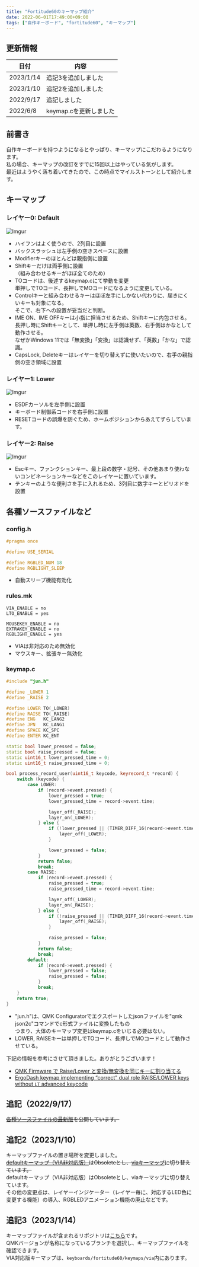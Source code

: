 ```yaml
---
title: "Fortitude60のキーマップ紹介"
date: 2022-06-01T17:49:00+09:00
tags: ["自作キーボード", "fortitude60", "キーマップ"]
---
```

## 更新情報

|日付|内容|
|---|----|
|2023/1/14|追記3を追加しました|
|2023/1/10|追記2を追加しました|
|2022/9/17|追記しました|
|2022/6/8|keymap.cを更新しました|

## 前書き

自作キーボードを持つようになるとやっぱり、キーマップにこだわるようになります。  
私の場合、キーマップの改訂をすでに15回以上はやっている気がします。  
最近はようやく落ち着いてきたので、この時点でマイルストーンとして紹介します。

## キーマップ

### レイヤー0: Default

![Imgur](https://i.imgur.com/nswpUqw.png)

- ハイフンはよく使うので、2列目に設置
- バックスラッシュは左手側の空きスペースに設置
- Modifierキーのほとんどは親指側に設置
- Shiftキーだけは両手側に設置  
（組み合わせるキーがほぼ全てのため）
- TOコードは、後述するkeymap.cにて挙動を変更  
単押しでTOコード、長押しでMOコードになるように変更している。
- Controlキーと組み合わせるキーはほぼ左手にしかない代わりに、届きにくいキーも対象になる。  
そこで、右下への設置が妥当だと判断。
- IME ON、IME OFFキーは小指に担当させるため、Shiftキーに内包させる。  
長押し時にShiftキーとして、単押し時に左手側は英数、右手側はかなとして動作させる。  
なぜかWindows 11では「無変換」「変換」は認識せず、「英数」「かな」で認識。
- CapsLock, Deleteキーはレイヤーを切り替えずに使いたいので、右手の親指側の空き領域に設置

### レイヤー1: Lower

![Imgur](https://i.imgur.com/kbmO20j.png)

- ESDFカーソルを左手側に設置
- キーボード制御系コードを右手側に設置
- RESETコードの誤爆を防ぐため、ホームポジションからあえてずらしています。

### レイヤー2: Raise

![Imgur](https://i.imgur.com/uYgYn7a.png)

- Escキー、ファンクションキー、最上段の数字・記号、その他あまり使わないコンビネーションキーなどをこのレイヤーに置いています。
- テンキーのような便利さを手に入れるため、3列目に数字キーとピリオドを設置

## 各種ソースファイルなど

### config.h

```cpp
#pragma once

#define USE_SERIAL

#define RGBLED_NUM 18
#define RGBLIGHT_SLEEP
```

- 自動スリープ機能有効化

### rules.mk

```
VIA_ENABLE = no
LTO_ENABLE = yes

MOUSEKEY_ENABLE = no
EXTRAKEY_ENABLE = no
RGBLIGHT_ENABLE = yes
```

- VIAは非対応のため無効化
- マウスキー、拡張キー無効化

### keymap.c

```cpp
#include "jun.h"

#define _LOWER 1
#define _RAISE 2

#define LOWER TO(_LOWER)
#define RAISE TO(_RAISE)
#define ENG   KC_LANG2
#define JPN   KC_LANG1
#define SPACE KC_SPC
#define ENTER KC_ENT

static bool lower_pressed = false;
static bool raise_pressed = false;
static uint16_t lower_pressed_time = 0;
static uint16_t raise_pressed_time = 0;

bool process_record_user(uint16_t keycode, keyrecord_t *record) {
	switch (keycode) {
		case LOWER:
			if (record->event.pressed) {
				lower_pressed = true;
				lower_pressed_time = record->event.time;

				layer_off(_RAISE);
				layer_on(_LOWER);
			} else {
				if (!lower_pressed || (TIMER_DIFF_16(record->event.time, lower_pressed_time) >= TAPPING_TERM)) {
					layer_off(_LOWER);
				}

				lower_pressed = false;
			}
			return false;
			break;
		case RAISE:
			if (record->event.pressed) {
				raise_pressed = true;
				raise_pressed_time = record->event.time;

				layer_off(_LOWER);
				layer_on(_RAISE);
			} else {
				if (!raise_pressed || (TIMER_DIFF_16(record->event.time, raise_pressed_time) >= TAPPING_TERM)) {
				    layer_off(_RAISE);
				}

				raise_pressed = false;
			}
			return false;
			break;
		default:
			if (record->event.pressed) {
				lower_pressed = false;
				raise_pressed = false;
			}
			break;
	}
	return true;
}
```

- "jun.h"は、QMK Configuratorでエクスポートしたjsonファイルを"qmk json2c"コマンドでc形式ファイルに変換したもの  
つまり、大体のキーマップ変更はkeymap.cをいじる必要はない。
- LOWER, RAISEキーは単押しでTOコード、長押しでMOコードとして動作させている。

下記の情報を参考にさせて頂きました。ありがとうございます！

- [QMK Firmware で Raise/Lower と変換/無変換を同じキーに割り当てる](https://okapies.hateblo.jp/entry/2019/02/02/133953)
- [ErgoDash keymap implementing “correct” dual role RAISE/LOWER keys without `LT` advanced keycode](https://gist.github.com/okapies/5d13a174cbb13ce34dbd9faede9d0b71)

## 追記（2022/9/17）

~~[各種ソースファイルの最新版](https://github.com/jun10000/fortitude60_keymap)を公開しています。~~

## 追記2（2023/1/10）

キーマップファイルの置き場所を変更しました。  
~~[defaultキーマップ（VIA非対応版）](https://github.com/jun10000/qmk_firmware/tree/v0.17.9/keyboards/fortitude60/keymaps/default)はObsoleteとし、[viaキーマップ](https://github.com/jun10000/qmk_firmware/tree/v0.17.9/keyboards/fortitude60/keymaps/via)に切り替えています。~~  
defaultキーマップ（VIA非対応版）はObsoleteとし、viaキーマップに切り替えています。  
その他の変更点は、レイヤーインジケーター（レイヤー毎に、対応するLED色に変更する機能）の導入、RGBLEDアニメーション機能の廃止などです。

## 追記3（2023/1/14）
キーマップファイルが含まれるリポジトリは[こちら](https://github.com/jun10000/qmk_firmware/)です。  
QMKバージョンが名称になっているブランチを選択し、キーマップファイルを確認できます。  
VIA対応版キーマップは、`keyboards/fortitude60/keymaps/via`内にあります。  
